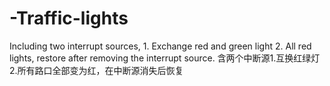 # -Traffic-lights
Including two interrupt sources, 1. Exchange red and green light 2. All red lights, restore after removing the interrupt source.
含两个中断源1.互换红绿灯2.所有路口全部变为红，在中断源消失后恢复
